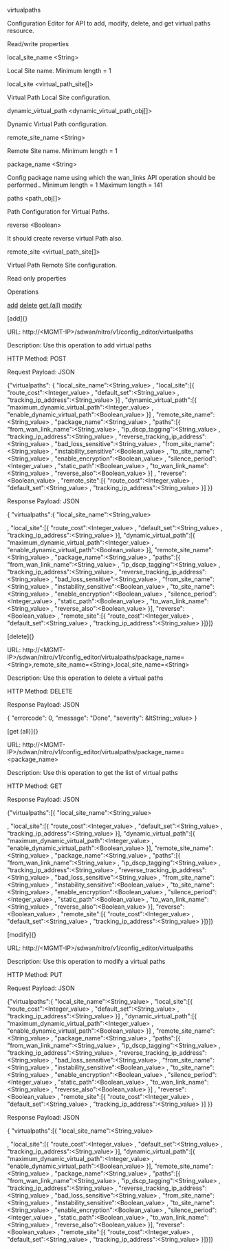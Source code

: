 virtualpaths

Configuration Editor for API to add, modify, delete, and get virtual paths resource.

Read/write properties

local\_site\_name &lt;String&gt;

Local Site name. Minimum length = 1

local\_site &lt;virtual\_path\_site\[\]&gt;

Virtual Path Local Site configuration.

dynamic\_virtual\_path &lt;dynamic\_virtual\_path\_obj\[\]&gt;

Dynamic Virtual Path configuration.

remote\_site\_name &lt;String&gt;

Remote Site name. Minimum length = 1

package\_name &lt;String&gt;

Config package name using which the wan\_links API operation should be performed.. Minimum length = 1 Maximum length = 141

paths &lt;path\_obj\[\]&gt;

Path Configuration for Virtual Paths.

reverse &lt;Boolean&gt;

It should create reverse virtual Path also.

remote\_site &lt;virtual\_path\_site\[\]&gt;

Virtual Path Remote Site configuration.

Read only properties

Operations

[add](#add) [delete](#delete) [get (all)](#get_all) [modify](#modify)

[add]{}

URL: http://&lt;MGMT-IP&gt;/sdwan/nitro/v1/config\_editor/virtualpaths

Description: Use this operation to add virtual paths

HTTP Method: POST

Request Payload: JSON

{"virtualpaths": { "local\_site\_name":&lt;String\_value&gt; , "local\_site":\[{ "route\_cost":&lt;Integer\_value&gt; , "default\_set":&lt;String\_value&gt; , "tracking\_ip\_address":&lt;String\_value&gt; }\] , "dynamic\_virtual\_path":\[{ "maximum\_dynamic\_virtual\_path":&lt;Integer\_value&gt; , "enable\_dynamic\_virtual\_path":&lt;Boolean\_value&gt; }\] , "remote\_site\_name":&lt;String\_value&gt; , "package\_name":&lt;String\_value&gt; , "paths":\[{ "from\_wan\_link\_name":&lt;String\_value&gt; , "ip\_dscp\_tagging":&lt;String\_value&gt; , "tracking\_ip\_address":&lt;String\_value&gt; , "reverse\_tracking\_ip\_address":&lt;String\_value&gt; , "bad\_loss\_sensitive":&lt;String\_value&gt; , "from\_site\_name":&lt;String\_value&gt; , "instability\_sensitive":&lt;Boolean\_value&gt; , "to\_site\_name":&lt;String\_value&gt; , "enable\_encryption":&lt;Boolean\_value&gt; , "silence\_period":&lt;Integer\_value&gt; , "static\_path":&lt;Boolean\_value&gt; , "to\_wan\_link\_name":&lt;String\_value&gt; , "reverse\_also":&lt;Boolean\_value&gt; }\] , "reverse":&lt;Boolean\_value&gt; , "remote\_site":\[{ "route\_cost":&lt;Integer\_value&gt; , "default\_set":&lt;String\_value&gt; , "tracking\_ip\_address":&lt;String\_value&gt; }\] }}

Response Payload: JSON

{ "virtualpaths":{ "local\_site\_name":&lt;String\_value&gt;

, "local\_site":\[{ "route\_cost":&lt;Integer\_value&gt; , "default\_set":&lt;String\_value&gt; , "tracking\_ip\_address":&lt;String\_value&gt; }\], "dynamic\_virtual\_path":\[{ "maximum\_dynamic\_virtual\_path":&lt;Integer\_value&gt; , "enable\_dynamic\_virtual\_path":&lt;Boolean\_value&gt; }\], "remote\_site\_name":&lt;String\_value&gt; , "package\_name":&lt;String\_value&gt; , "paths":\[{ "from\_wan\_link\_name":&lt;String\_value&gt; , "ip\_dscp\_tagging":&lt;String\_value&gt; , "tracking\_ip\_address":&lt;String\_value&gt; , "reverse\_tracking\_ip\_address":&lt;String\_value&gt; , "bad\_loss\_sensitive":&lt;String\_value&gt; , "from\_site\_name":&lt;String\_value&gt; , "instability\_sensitive":&lt;Boolean\_value&gt; , "to\_site\_name":&lt;String\_value&gt; , "enable\_encryption":&lt;Boolean\_value&gt; , "silence\_period":&lt;Integer\_value&gt; , "static\_path":&lt;Boolean\_value&gt; , "to\_wan\_link\_name":&lt;String\_value&gt; , "reverse\_also":&lt;Boolean\_value&gt; }\], "reverse":&lt;Boolean\_value&gt; , "remote\_site":\[{ "route\_cost":&lt;Integer\_value&gt; , "default\_set":&lt;String\_value&gt; , "tracking\_ip\_address":&lt;String\_value&gt; }\]}\]}

[delete]{}

URL: http://&lt;MGMT-IP&gt;/sdwan/nitro/v1/config\_editor/virtualpaths/package\_name=&lt;String&gt;,remote\_site\_name=&lt;String&gt;,local\_site\_name=&lt;String&gt;

Description: Use this operation to delete a virtual paths

HTTP Method: DELETE

Response Payload: JSON

{ "errorcode": 0, "message": "Done", "severity": &ltString;\_value&gt; }

[get (all)]{}

URL: http://&lt;MGMT-IP&gt;/sdwan/nitro/v1/config\_editor/virtualpaths/package\_name=&lt;package\_name&gt;

Description: Use this operation to get the list of virtual paths

HTTP Method: GET

Response Payload: JSON

{"virtualpaths":\[{ "local\_site\_name":&lt;String\_value&gt;

, "local\_site":\[{ "route\_cost":&lt;Integer\_value&gt; , "default\_set":&lt;String\_value&gt; , "tracking\_ip\_address":&lt;String\_value&gt; }\], "dynamic\_virtual\_path":\[{ "maximum\_dynamic\_virtual\_path":&lt;Integer\_value&gt; , "enable\_dynamic\_virtual\_path":&lt;Boolean\_value&gt; }\], "remote\_site\_name":&lt;String\_value&gt; , "package\_name":&lt;String\_value&gt; , "paths":\[{ "from\_wan\_link\_name":&lt;String\_value&gt; , "ip\_dscp\_tagging":&lt;String\_value&gt; , "tracking\_ip\_address":&lt;String\_value&gt; , "reverse\_tracking\_ip\_address":&lt;String\_value&gt; , "bad\_loss\_sensitive":&lt;String\_value&gt; , "from\_site\_name":&lt;String\_value&gt; , "instability\_sensitive":&lt;Boolean\_value&gt; , "to\_site\_name":&lt;String\_value&gt; , "enable\_encryption":&lt;Boolean\_value&gt; , "silence\_period":&lt;Integer\_value&gt; , "static\_path":&lt;Boolean\_value&gt; , "to\_wan\_link\_name":&lt;String\_value&gt; , "reverse\_also":&lt;Boolean\_value&gt; }\], "reverse":&lt;Boolean\_value&gt; , "remote\_site":\[{ "route\_cost":&lt;Integer\_value&gt; , "default\_set":&lt;String\_value&gt; , "tracking\_ip\_address":&lt;String\_value&gt; }\]}\]}

[modify]{}

URL: http://&lt;MGMT-IP&gt;/sdwan/nitro/v1/config\_editor/virtualpaths

Description: Use this operation to modify a virtual paths

HTTP Method: PUT

Request Payload: JSON

{"virtualpaths":{ "local\_site\_name":&lt;String\_value&gt; , "local\_site":\[{ "route\_cost":&lt;Integer\_value&gt; , "default\_set":&lt;String\_value&gt; , "tracking\_ip\_address":&lt;String\_value&gt; }\] , "dynamic\_virtual\_path":\[{ "maximum\_dynamic\_virtual\_path":&lt;Integer\_value&gt; , "enable\_dynamic\_virtual\_path":&lt;Boolean\_value&gt; }\] , "remote\_site\_name":&lt;String\_value&gt; , "package\_name":&lt;String\_value&gt; , "paths":\[{ "from\_wan\_link\_name":&lt;String\_value&gt; , "ip\_dscp\_tagging":&lt;String\_value&gt; , "tracking\_ip\_address":&lt;String\_value&gt; , "reverse\_tracking\_ip\_address":&lt;String\_value&gt; , "bad\_loss\_sensitive":&lt;String\_value&gt; , "from\_site\_name":&lt;String\_value&gt; , "instability\_sensitive":&lt;Boolean\_value&gt; , "to\_site\_name":&lt;String\_value&gt; , "enable\_encryption":&lt;Boolean\_value&gt; , "silence\_period":&lt;Integer\_value&gt; , "static\_path":&lt;Boolean\_value&gt; , "to\_wan\_link\_name":&lt;String\_value&gt; , "reverse\_also":&lt;Boolean\_value&gt; }\] , "reverse":&lt;Boolean\_value&gt; , "remote\_site":\[{ "route\_cost":&lt;Integer\_value&gt; , "default\_set":&lt;String\_value&gt; , "tracking\_ip\_address":&lt;String\_value&gt; }\] }}

Response Payload: JSON

{ "virtualpaths":\[{ "local\_site\_name":&lt;String\_value&gt;

, "local\_site":\[{ "route\_cost":&lt;Integer\_value&gt; , "default\_set":&lt;String\_value&gt; , "tracking\_ip\_address":&lt;String\_value&gt; }\], "dynamic\_virtual\_path":\[{ "maximum\_dynamic\_virtual\_path":&lt;Integer\_value&gt; , "enable\_dynamic\_virtual\_path":&lt;Boolean\_value&gt; }\], "remote\_site\_name":&lt;String\_value&gt; , "package\_name":&lt;String\_value&gt; , "paths":\[{ "from\_wan\_link\_name":&lt;String\_value&gt; , "ip\_dscp\_tagging":&lt;String\_value&gt; , "tracking\_ip\_address":&lt;String\_value&gt; , "reverse\_tracking\_ip\_address":&lt;String\_value&gt; , "bad\_loss\_sensitive":&lt;String\_value&gt; , "from\_site\_name":&lt;String\_value&gt; , "instability\_sensitive":&lt;Boolean\_value&gt; , "to\_site\_name":&lt;String\_value&gt; , "enable\_encryption":&lt;Boolean\_value&gt; , "silence\_period":&lt;Integer\_value&gt; , "static\_path":&lt;Boolean\_value&gt; , "to\_wan\_link\_name":&lt;String\_value&gt; , "reverse\_also":&lt;Boolean\_value&gt; }\], "reverse":&lt;Boolean\_value&gt; , "remote\_site":\[{ "route\_cost":&lt;Integer\_value&gt; , "default\_set":&lt;String\_value&gt; , "tracking\_ip\_address":&lt;String\_value&gt; }\]}\]}
